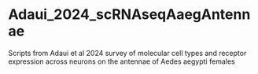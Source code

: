 # Adaui_2024_scRNAseqAaegAntennae
Scripts from Adaui et al 2024 survey of molecular cell types and receptor expression across neurons on the antennae of Aedes aegypti females
